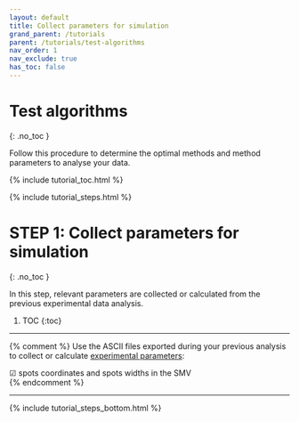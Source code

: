 ```yaml
---
layout: default
title: Collect parameters for simulation
grand_parent: /tutorials
parent: /tutorials/test-algorithms
nav_order: 1
nav_exclude: true
has_toc: false
---
```




# Test algorithms
{: .no_toc }

Follow this procedure to determine the optimal methods and method parameters to analyse your data.

{% include tutorial_toc.html %}

{% include tutorial_steps.html %}

# STEP 1: Collect parameters for simulation
{: .no_toc }

In this step, relevant parameters are collected or calculated from the previous experimental data analysis.

1. TOC
{:toc}

---

{% comment %}
Use the ASCII files exported during your previous analysis to collect or calculate <u>experimental parameters</u>:  

&#9745; spots coordinates and spots widths in the SMV  
{% endcomment %}

---

{% include tutorial_steps_bottom.html %}
